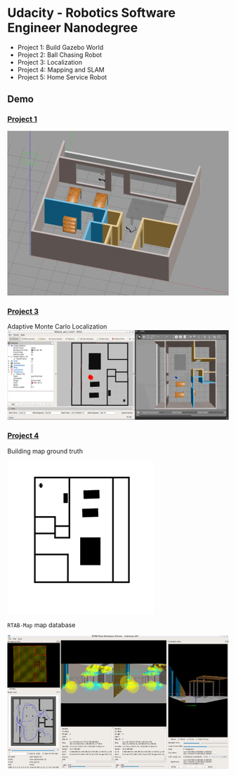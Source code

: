 # Udacity - Robotics Software Engineer Nanodegree

- Project 1: Build Gazebo World
- Project 2: Ball Chasing Robot
- Project 3: Localization
- Project 4: Mapping and SLAM
- Project 5: Home Service Robot


## Demo
### [Project 1](Project1)
![](Project1/pic/Gazebo_world.PNG)


<!-- ### [Project 2](Project2) -->


### [Project 3](Project3)
Adaptive Monte Carlo Localization
![](Project3/pic/localization%20screenshot.PNG)

### [Project 4](Project4)
Building map ground truth

![](Project4/pic/map.PNG)

`RTAB-Map` map database

![](Project4/pic/rtabmap.PNG)
